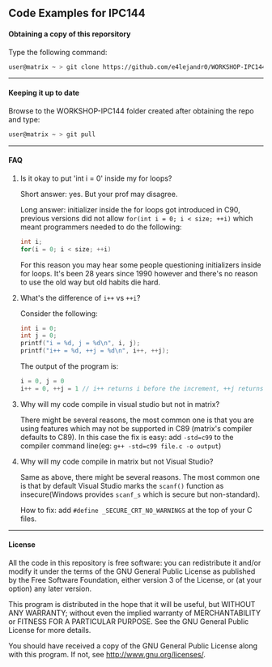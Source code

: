 ## Code Examples for IPC144
#### Obtaining a copy of this reporsitory
Type the following command:

```bash
user@matrix ~ > git clone https://github.com/e4lejandr0/WORKSHOP-IPC144.git
```

-----------------------------------------
#### Keeping it up to date

Browse to the WORKSHOP-IPC144 folder created after obtaining the repo and type: 

```bash
user@matrix ~ > git pull
```

-----------------------------------------
#### FAQ

1. Is it okay to put 'int i = 0' inside my for loops?

    Short answer: yes. But your prof may disagree.

    Long answer: initializer inside the for loops got introduced in C90, previous versions did not allow
    `for(int i = 0; i < size; ++i)` which meant programmers needed to do the following:

    ```C
    int i;
    for(i = 0; i < size; ++i)
    ```

    For this reason you may hear some people questioning initializers inside for loops. It's been 28 years 
    since 1990 however and there's no reason to use the old way but old habits die hard.

2. What's the difference of `i++` vs `++i`?

    Consider the following:

    ```C
    int i = 0;
    int j = 0;
    printf("i = %d, j = %d\n", i, j);
    printf("i++ = %d, ++j = %d\n", i++, ++j);
    ```

    The output of the program is:

    ```C
    i = 0, j = 0 
    i++ = 0, ++j = 1 // i++ returns i before the increment, ++j returns j after the increment
    ```

3. Why will my code compile in visual studio but not in matrix?

    There might be several reasons, the most common one is that you are using features which may not
    be supported in C89 (matrix's compiler defaults to C89). In this case the fix is easy: add `-std=c99`
    to the compiler command line(eg: `g++ -std=c99 file.c -o output`)

4. Why will my code compile in matrix but not Visual Studio?

    Same as above, there might be several reasons. The most common one is that by default
    Visual Studio marks the `scanf()` function as insecure(Windows provides `scanf_s` which is secure but non-standard).

    How to fix: add `#define _SECURE_CRT_NO_WARNINGS` at the top of your C files.


-----------------------------------------
#### License

All the code in this repository is free software: you can redistribute it and/or modify
it under the terms of the GNU General Public License as published by
the Free Software Foundation, either version 3 of the License, or
(at your option) any later version.

This program is distributed in the hope that it will be useful,
but WITHOUT ANY WARRANTY; without even the implied warranty of
MERCHANTABILITY or FITNESS FOR A PARTICULAR PURPOSE.  See the
GNU General Public License for more details.

You should have received a copy of the GNU General Public License
along with this program.  If not, see <http://www.gnu.org/licenses/>.

